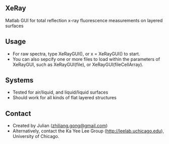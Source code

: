 ## XeRay
Matlab GUI for total reflection x-ray fluorescence measurements on layered surfaces

## Usage
* For raw spectra, type XeRayGUI(), or x = XeRayGUI() to start.
* You can also sepcify one or more files to load within the parameters of XeRayGUI, such as XeRayGUI(file), or XeRayGUI(fileCellArray).

## Systems
* Tested for air/liquid, and liquid/liquid surfaces
* Should work for all kinds of flat layered structures

## Contact
* Created by Julian (zhiliang.gong@gmail.com)
* Alternatively, contact the Ka Yee Lee Group (http://leelab.uchicago.edu), University of Chicago.
